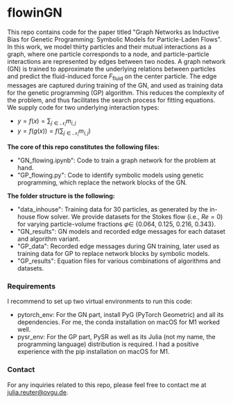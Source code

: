 # flowinGN
This repo contains code for the paper titled "Graph Networks as Inductive Bias for Genetic Programming: Symbolic Models for Particle-Laden Flows".
In this work, we model thirty particles and their mutual interactions as a graph, where one particle corresponds to a node, and particle-particle interactions are represented by edges between two nodes. A graph network (GN) is trained to approximate the underlying relations between particles and predict the fluid-induced force $F_{\textrm{fluid}}$ on the center particle. The edge messages are captured during training of the GN, and used as training data for the genetic programming (GP) algorithm. This reduces the complexity of the problem, and thus facilitates the search process for fitting equations. We supply code for two underlying interaction types: 
* $y = f(x) = \sum_{j \in \mathcal{N}_i}{m_{i,j}}$
* $y = f(g(x)) = f(\sum_{j \in \mathcal{N}_i}{m_{i,j}})$

**The core of this repo constitutes the following files:** 
* "GN_flowing.ipynb": Code to train a graph network for the problem at hand.
* "GP_flowing.py": Code to identify symbolic models using genetic programming, which replace the network blocks of the GN.

**The folder structure is the following:**
* "data_inhouse": Training data for 30 particles, as generated by the in-house flow solver. We provide datasets for the Stokes flow (i.e., $Re = 0$) for varying particle-volume fractions $\varphi \in$ {0.064, 0.125, 0.216, 0.343}.
* "GN_results": GN models and recorded edge messages for each dataset and algorithm variant.
* "GP_data": Recorded edge messages during GN training, later used as training data for GP to replace network blocks by symbolic models.
* "GP_results": Equation files for various combinations of algorithms and datasets.


### Requirements 
I recommend to set up two virtual environments to run this code:
* pytorch_env: For the GN part, install PyG (PyTorch Geometric) and all its dependencies. For me, the conda installation on macOS for M1 worked well.
* pysr_env: For the GP part, PySR as well as its Julia (not my name, the programming language) distribution is required. I had a positive experience with the pip installation on macOS for M1.


### Contact
For any inquiries related to this repo, please feel free to contact me at [julia.reuter@ovgu.de](https://ci.ovgu.de/Team/Julia+Reuter.html).
